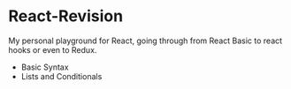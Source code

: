# React-Revision

My personal playground for React, going through from React Basic to react hooks or even to Redux.

- Basic Syntax
- Lists and Conditionals
